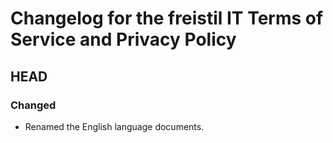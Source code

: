 # Changelog for the freistil IT Terms of Service and Privacy Policy

## HEAD

### Changed
* Renamed the English language documents.
